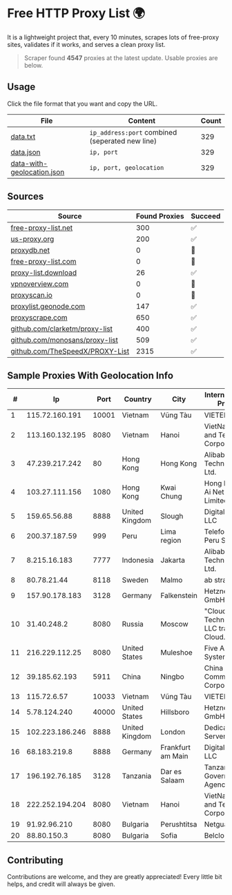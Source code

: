 
# Free HTTP Proxy List 🌍

It is a lightweight project that, every 10 minutes, scrapes lots of free-proxy sites, validates if it works, and serves a clean proxy list.


> Scraper found **4547** proxies at the latest update. Usable proxies are below.

## Usage

Click the file format that you want and copy the URL.


|File|Content|Count|
|----|-------|-----|
|[data.txt](https://raw.githubusercontent.com/themiralay/Proxy-List-World/master/data.txt)|`ip_address:port` combined (seperated new line)|329|
|[data.json](https://raw.githubusercontent.com/themiralay/Proxy-List-World/master/data.json)|`ip, port`|329|
|[data-with-geolocation.json](https://raw.githubusercontent.com/themiralay/Proxy-List-World/master/data-with-geolocation.json)|`ip, port, geolocation`|329|

## Sources

|Source|Found Proxies|Succeed|
|------|-------------|-------|
|[free-proxy-list.net](https://free-proxy-list.net)|300|✅|
|[us-proxy.org](https://www.us-proxy.org)|200|✅|
|[proxydb.net](http://proxydb.net)|0|🚫|
|[free-proxy-list.com](https://free-proxy-list.com/?page=&port=&type%5B%5D=http&type%5B%5D=https&up_time=0&search=Search)|0|🚫|
|[proxy-list.download](https://www.proxy-list.download/HTTP)|26|✅|
|[vpnoverview.com](https://vpnoverview.com/privacy/anonymous-browsing/free-proxy-servers)|0|🚫|
|[proxyscan.io](https://www.proxyscan.io)|0|🚫|
|[proxylist.geonode.com](https://proxylist.geonode.com/api/proxy-list?limit=300&page=1&sort_by=lastChecked&sort_type=desc&protocols=http,https)|147|✅|
|[proxyscrape.com](https://api.proxyscrape.com/v2/?request=displayproxies&protocol=http&timeout=10000&country=all&ssl=all&anonymity=all)|650|✅|
|[github.com/clarketm/proxy-list](https://raw.githubusercontent.com/clarketm/proxy-list/master/proxy-list-raw.txt)|400|✅|
|[github.com/monosans/proxy-list](https://raw.githubusercontent.com/monosans/proxy-list/main/proxies/http.txt)|509|✅|
|[github.com/TheSpeedX/PROXY-List](https://raw.githubusercontent.com/TheSpeedX/PROXY-List/master/http.txt)|2315|✅|


## Sample Proxies With Geolocation Info

|#|Ip|Port|Country|City|Internet Service Provider|
|-|--|----|-------|----|-------------------------|
|1|115.72.160.191|10001|Vietnam|Vũng Tàu|VIETELmetro|
|2|113.160.132.195|8080|Vietnam|Hanoi|VietNam Post and Telecom Corporation|
|3|47.239.217.242|80|Hong Kong|Hong Kong|Alibaba (US) Technology Co., Ltd.|
|4|103.27.111.156|1080|Hong Kong|Kwai Chung|Hong Kong San Ai Net Int'l Limited|
|5|159.65.56.88|8888|United Kingdom|Slough|DigitalOcean, LLC|
|6|200.37.187.59|999|Peru|Lima region|Telefonica del Peru S.A.A.|
|7|8.215.16.183|7777|Indonesia|Jakarta|Alibaba (US) Technology Co., Ltd.|
|8|80.78.21.44|8118|Sweden|Malmo|ab stract|
|9|157.90.178.183|3128|Germany|Falkenstein|Hetzner Online GmbH|
|10|31.40.248.2|8080|Russia|Moscow|"Cloud Technologies" LLC trading as Cloud.ru|
|11|216.229.112.25|8080|United States|Muleshoe|Five Area Systems, LLC|
|12|39.185.62.193|5911|China|Ningbo|China Mobile Communications Corporation|
|13|115.72.6.57|10033|Vietnam|Vũng Tàu|VIETELmetro|
|14|5.78.124.240|40000|United States|Hillsboro|Hetzner Online GmbH|
|15|102.223.186.246|8888|United Kingdom|London|Dedicated Servers|
|16|68.183.219.8|8888|Germany|Frankfurt am Main|DigitalOcean, LLC|
|17|196.192.76.185|3128|Tanzania|Dar es Salaam|Tanzania e-Government Agency|
|18|222.252.194.204|8080|Vietnam|Hanoi|VietNam Post and Telecom Corporation|
|19|91.92.96.210|8080|Bulgaria|Perushtitsa|Netguard LLC|
|20|88.80.150.3|8080|Bulgaria|Sofia|Belcloud LTD|



## Contributing

Contributions are welcome, and they are greatly appreciated! Every
little bit helps, and credit will always be given.

